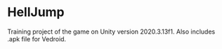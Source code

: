 # HellJump
Training project of the game on Unity version 2020.3.13f1.
Also includes .apk file for Vedroid.
